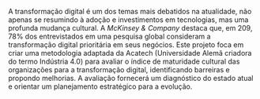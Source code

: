 A transformação digital é um dos temas mais debatidos na atualidade, não apenas se resumindo à adoção e investimentos em tecnologias, mas uma profunda mudança cultural. A *McKinsey & Company* destaca que, em 209, 78% dos entrevistados em uma pesquisa global consideram a transformação digital prioritária em seus negócios.
Este projeto foca em criar uma metodologia adaptada da Acatech (Universidade Alemã criadora do termo Indústria 4.0) para avaliar o índice de maturidade cultural das organizações para a transformação digital, identificando barreiras e propondo melhorias. A avaliação fornecerá um diagnóstico do estado atual e orientar um planejamento estratégico para a evolução.